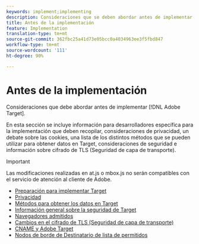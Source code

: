 ```yaml
---
keywords: implement;implementing
description: Consideraciones que se deben abordar antes de implementar Adobe Target.
title: Antes de la implementación
feature: Implementation
translation-type: tm+mt
source-git-commit: 362fbc25a41d73e05bcc0a4034963ee3f5fbd847
workflow-type: tm+mt
source-wordcount: '111'
ht-degree: 90%

---
```



# Antes de la implementación 

Consideraciones que debe abordar antes de implementar [!DNL Adobe Target].

En esta sección se incluye información para desarrolladores específica para la implementación que deben recopilar, consideraciones de privacidad, un debate sobre las cookies, una lista de los distintos métodos que se pueden utilizar para obtener datos en Target, consideraciones de seguridad e información sobre cifrado de TLS (Seguridad de capa de transporte).

>[!IMPORTANT]
>
>Las modificaciones realizadas en at.js o mbox.js no serán compatibles con el servicio de atención al cliente de Adobe.

- [Preparación para implementar Target](prepare-to-implement-target.md)
- [Privacidad](c-privacy/privacy.md)
- [Métodos para obtener los datos en Target](c-methods-to-get-data-into-target/methods-to-get-data-into-target.md)
- [Información general sobre la seguridad de Target](target-security-overview.md)
- [Navegadores admitidos](supported-browsers.md)
- [Cambios en el cifrado de TLS (Seguridad de capa de transporte)](tls-transport-layer-security-encryption.md)
- [CNAME y Adobe Target](implement-cname-support-in-target.md)
- [Nodos de borde de Destinatario de lista de permitidos](/help/c-implementing-target/c-considerations-before-you-implement-target/allowlist-edges.md)

